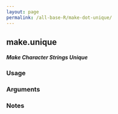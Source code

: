 ```yaml
---
layout: page
permalink: /all-base-R/make-dot-unique/
---
```


## __make.unique__

#### _Make Character Strings Unique_

### Usage

### Arguments

### Notes
